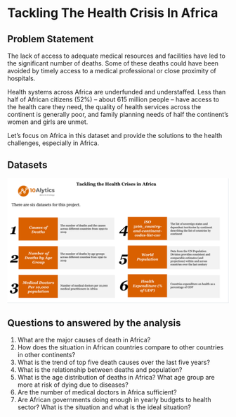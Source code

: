 # Tackling The Health Crisis In Africa


## Problem Statement

The lack of access to adequate medical resources and facilities have led to the significant number of deaths. 
Some of these deaths could have been avoided by timely access to a medical professional or close proximity of hospitals.

Health systems across Africa are underfunded and understaffed. Less than half of African citizens (52%) – about 615 million people 
– have access to the health care they need, the quality of health services across the continent is generally poor, and family 
planning needs of half the continent’s women and girls are unmet.

Let’s focus on Africa in this dataset and provide the solutions to the health challenges, especially in Africa. 


## Datasets
  
 <img src="https://github.com/Ashsky72/10Alytics-Data-Hackathon/blob/main/Assets/Dataset.png"/>

## Questions to answered by the analysis

1. What are the major causes of death in Africa?
2. How does the situation in African countries compare to other countries in other continents?
3. What is the trend of top five death causes over the last five years?
4. What is the relationship between deaths and population?
5. What is the age distribution of deaths in Africa? What age group are more at risk of dying due to diseases?
6. Are the number of medical doctors in Africa sufficient?
7. Are African governments doing enough in yearly budgets to health sector? What is the situation and what is the ideal situation?
